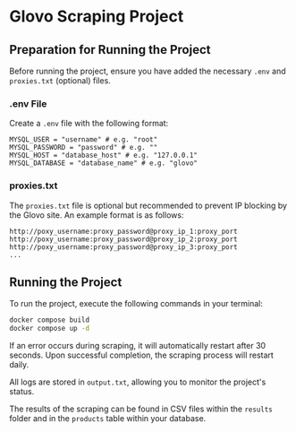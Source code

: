 # Glovo Scraping Project

## Preparation for Running the Project

Before running the project, ensure you have added the necessary `.env` and `proxies.txt` (optional) files.

### .env File

Create a `.env` file with the following format:

```plaintext
MYSQL_USER = "username" # e.g. "root"
MYSQL_PASSWORD = "password" # e.g. ""
MYSQL_HOST = "database_host" # e.g. "127.0.0.1"
MYSQL_DATABASE = "database_name" # e.g. "glovo"
```

### proxies.txt

The `proxies.txt` file is optional but recommended to prevent IP blocking by the Glovo site. An example format is as follows:

```plaintext
http://poxy_username:proxy_password@proxy_ip_1:proxy_port
http://poxy_username:proxy_password@proxy_ip_2:proxy_port
http://poxy_username:proxy_password@proxy_ip_3:proxy_port
...
```

## Running the Project

To run the project, execute the following commands in your terminal:

```bash
docker compose build
docker compose up -d
```

If an error occurs during scraping, it will automatically restart after 30 seconds. Upon successful completion, the scraping process will restart daily.

All logs are stored in `output.txt`, allowing you to monitor the project's status.

The results of the scraping can be found in CSV files within the `results` folder and in the `products` table within your database.